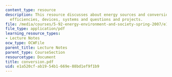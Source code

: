 ```yaml
---
content_type: resource
description: This resource discusses about energy sources and conversion, rules and
  efficiencies, devices, systems and questions and projects.
file: /media/courses/5-92-energy-environment-and-society-spring-2007/e1a520cfab1954b1669e88bd1ef9f1b9_conversion.pdf
file_type: application/pdf
learning_resource_types:
- Lecture Notes
ocw_type: OCWFile
parent_title: Lecture Notes
parent_type: CourseSection
resourcetype: Document
title: conversion.pdf
uid: e1a520cf-ab19-54b1-669e-88bd1ef9f1b9
---
```


